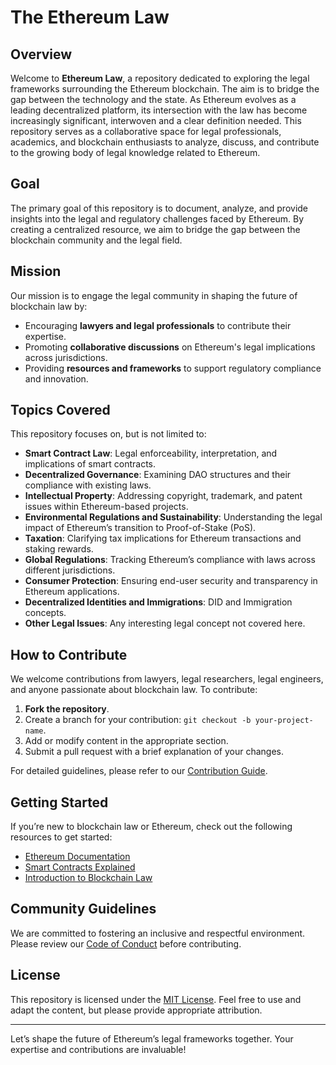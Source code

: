# The Ethereum Law 

## Overview
Welcome to **Ethereum Law**, a repository dedicated to exploring the legal frameworks surrounding the Ethereum blockchain. The aim is to bridge the gap between the technology and the state. As Ethereum evolves as a leading decentralized platform, its intersection with the law has become increasingly significant, interwoven and a clear definition needed. This repository serves as a collaborative space for legal professionals, academics, and blockchain enthusiasts to analyze, discuss, and contribute to the growing body of legal knowledge related to Ethereum.

## Goal
The primary goal of this repository is to document, analyze, and provide insights into the legal and regulatory challenges faced by Ethereum. By creating a centralized resource, we aim to bridge the gap between the blockchain community and the legal field.

## Mission
Our mission is to engage the legal community in shaping the future of blockchain law by:
- Encouraging **lawyers and legal professionals** to contribute their expertise.
- Promoting **collaborative discussions** on Ethereum's legal implications across jurisdictions.
- Providing **resources and frameworks** to support regulatory compliance and innovation.

## Topics Covered
This repository focuses on, but is not limited to:
- **Smart Contract Law**: Legal enforceability, interpretation, and implications of smart contracts.
- **Decentralized Governance**: Examining DAO structures and their compliance with existing laws.
- **Intellectual Property**: Addressing copyright, trademark, and patent issues within Ethereum-based projects.
- **Environmental Regulations and Sustainability**: Understanding the legal impact of Ethereum’s transition to Proof-of-Stake (PoS).
- **Taxation**: Clarifying tax implications for Ethereum transactions and staking rewards.
- **Global Regulations**: Tracking Ethereum’s compliance with laws across different jurisdictions.
- **Consumer Protection**: Ensuring end-user security and transparency in Ethereum applications.
- **Decentralized Identities and Immigrations**: DID and Immigration concepts.
- **Other Legal Issues**: Any interesting legal concept not covered here.

## How to Contribute
We welcome contributions from lawyers, legal researchers, legal engineers, and anyone passionate about blockchain law. To contribute:
1. **Fork the repository**.
2. Create a branch for your contribution: `git checkout -b your-project-name`.
3. Add or modify content in the appropriate section.
4. Submit a pull request with a brief explanation of your changes.

For detailed guidelines, please refer to our [Contribution Guide](CONTRIBUTING.md).

## Getting Started
If you’re new to blockchain law or Ethereum, check out the following resources to get started:
- [Ethereum Documentation](https://ethereum.org/en/developers/docs/)
- [Smart Contracts Explained](https://ethereum.org/en/smart-contracts/)
- [Introduction to Blockchain Law](https://www.blockchainlawresources.com/)

## Community Guidelines
We are committed to fostering an inclusive and respectful environment. Please review our [Code of Conduct](CODE_OF_CONDUCT.md) before contributing.

## License
This repository is licensed under the [MIT License](LICENSE). Feel free to use and adapt the content, but please provide appropriate attribution.

---

Let’s shape the future of Ethereum’s legal frameworks together. Your expertise and contributions are invaluable!
